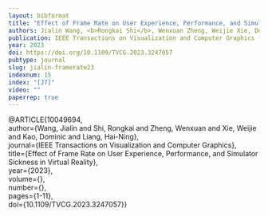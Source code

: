 ```yaml
---
layout: bibformat
title: "Effect of Frame Rate on User Experience, Performance, and Simulator Sickness in Virtual Reality"
authors: Jialin Wang, <b>Rongkai Shi</b>, Wenxuan Zheng, Weijie Xie, Dominic Kao, and Hai-Ning Liang
publication: IEEE Transactions on Visualization and Computer Graphics (Issue IEEE VR)
year: 2023
doi: https://doi.org/10.1109/TVCG.2023.3247057
pubtype: journal
slug: jialin-framerate23
indexnum: 15
index: "[J7]"
video: ""
paperrep: true
---
```



@ARTICLE{10049694,<br/>
  author={Wang, Jialin and Shi, Rongkai and Zheng, Wenxuan and Xie, Weijie and Kao, Dominic and Liang, Hai-Ning},<br/>
  journal={IEEE Transactions on Visualization and Computer Graphics}, <br/>
  title={Effect of Frame Rate on User Experience, Performance, and Simulator Sickness in Virtual Reality}, <br/>
  year={2023},<br/>
  volume={},<br/>
  number={},<br/>
  pages={1-11},<br/>
  doi={10.1109/TVCG.2023.3247057}}
